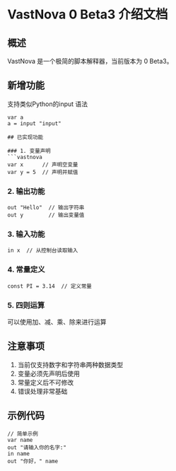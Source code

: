 # VastNova 0 Beta3 介绍文档

## 概述
VastNova 是一个极简的脚本解释器，当前版本为 0 Beta3。

## 新增功能
支持类似Python的input
语法
```vastnova
var a
a = input "input"

## 已实现功能

### 1. 变量声明
```vastnova
var x      // 声明空变量
var y = 5  // 声明并赋值
```

### 2. 输出功能
```vastnova
out "Hello"  // 输出字符串
out y        // 输出变量值
```

### 3. 输入功能
```vastnova
in x  // 从控制台读取输入
```

### 4. 常量定义
```vastnova
const PI = 3.14  // 定义常量
```

### 5. 四则运算
可以使用加、减、乘、除来进行运算

## 注意事项
1. 当前仅支持数字和字符串两种数据类型
2. 变量必须先声明后使用
3. 常量定义后不可修改
4. 错误处理非常基础

## 示例代码
```vastnova
// 简单示例
var name
out "请输入你的名字:"
in name
out "你好，" name
```


